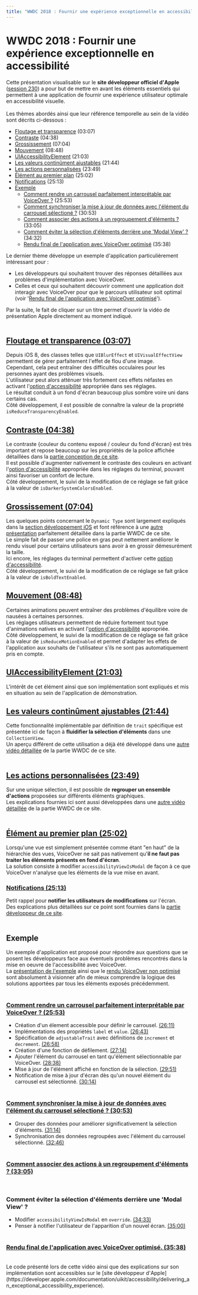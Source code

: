 ```yaml
---
title: "WWDC 2018 : Fournir une expérience exceptionnelle en accessibilité"
---
```


# WWDC 2018 : Fournir une expérience exceptionnelle en accessibilité

Cette présentation visualisable sur le **site développeur officiel d'<span lang="en">Apple</span>** ([session 230](https://developer.apple.com/videos/play/wwdc2018/230/)) a pour but de mettre en avant les éléments essentiels qui permettent à une application de fournir une expérience utilisateur optimale en accessibilité visuelle.
<br><img style="max-width: 700px; height: auto;" alt="" src="../../../../images/iOSdev/wwdc18-230.png" />
<br><br>Les thèmes abordés ainsi que leur référence temporelle au sein de la vidéo sont décrits ci-dessous :

- [Floutage et transparence](#floutage-et-transparence-0307) (03:07)
- [Contraste](#contraste-0438) (04:38)
- [Grossissement](#grossissement-0704) (07:04)
- [Mouvement](#mouvement-0848) (08:48)
- [UIAccessibilityElement](#uiaccessibilityelement-2103) (21:03)
- [Les valeurs continûment ajustables](#les-valeurs-continument-ajustables-2144) (21:44)
- [Les actions personnalisées](#les-actions-personnalisees-2349) (23:49)
- [Élément au premier plan](#element-au-premier-plan-2502) (25:02)
- [Notifications](#notifications-2513) (25:13)
- [Exemple](#exemple)
    - [Comment rendre un carrousel parfaitement interprétable par VoiceOver ?](#comment-rendre-un-carrousel-parfaitement-interpretable-par-voiceover-2553) (25:53)
    - [Comment synchroniser la mise à jour de données avec l'élément du carrousel sélectioné ?](#comment-synchroniser-la-mise-a-jour-de-donnees-avec-lelement-du-carrousel-selectione-3053) (30:53)
    - [Comment associer des actions à un regroupement d'éléments ?](#comment-associer-des-actions-a-un-regroupement-delements-3305) (33:05)
    - [Comment éviter la sélection d'éléments derrière une 'Modal View' ?](#comment-eviter-la-selection-delements-derriere-une-modal-view) (34:32)
    - [Rendu final de l'application avec VoiceOver optimisé](#rendu-final-de-lapplication-avec-voiceover-optimise-3538) (35:38)

Le dernier thème développe un exemple d'application particulièrement intéressant pour :
- Les développeurs qui souhaitent trouver des réponses détaillées aux problèmes d'implémentation avec VoiceOver.
- Celles et ceux qui souhaitent découvrir comment une application doit interagir avec VoiceOver pour que le parcours utilisateur soit optimal (voir '[Rendu final de l'application avec VoiceOver optimisé](#DemoExceptionalVoiceOverExperience)').

Par la suite, le fait de cliquer sur un titre permet d'ouvrir la vidéo de présentation <span lang="en">Apple</span> directement au moment indiqué.
<br><br>
## [Floutage et transparence (03:07)](https://developer.apple.com/videos/play/wwdc2018/230/?time=187)
Depuis iOS 8, des classes telles que `UIBlurEffect` et `UIVisualEffectView` permettent de gérer parfaitement l'effet de flou d'une image.
<br>Cependant, cela peut entraîner des difficultés occulaires pour les personnes ayant des problèmes visuels.
<br>L'utilisateur peut alors atténuer très fortement ces effets néfastes en activant l'[option d'accessibilité](../../../conception#options-d-accessibilite) appropriée dans ses réglages.
<br><img style="max-width: 950px; height: auto;" alt="" src="../../../../images/iOSdev/wwdc18-230-TransparencyAndBlurring_1.png" />
<br>Le résultat conduit à un fond d'écran beaucoup plus sombre voire uni dans certains cas.
<br><img style="max-width: 700px; height: auto;" alt="" src="../../../../images/iOSdev/wwdc18-230-TransparencyAndBlurring_2.png" />
<br>Côté développement, il est possible de connaître la valeur de la propriété `isReduceTransparencyEnabled`.
<br><img style="max-width: 650px; height: auto;" alt="" src="../../../../images/iOSdev/wwdc18-230-TransparencyAndBlurring_3.png" />

## [Contraste (04:38)](https://developer.apple.com/videos/play/wwdc2018/230/?time=278)
Le contraste {couleur du contenu exposé / couleur du fond d'écran} est très important et repose beaucoup sur les propriétés de la police affichée détaillées dans la [partie conception de ce site](../../../conception#couleurs).
<br>Il est possible d'augmenter nativement le contraste des couleurs en activant l'[option d'accessibilité](../../../conception#options-d-accessibilite) appropriée dans les réglages du terminal, pouvant ainsi favoriser un confort de lecture.
<br><img style="max-width: 600px; height: auto;" alt="" src="../../../../images/iOSdev/wwdc18-230-Contrast_1.png" />
<br>Côté développement, le suivi de la modification de ce réglage se fait grâce à la valeur de `isDarkerSystemColorsEnabled`.
<br><img style="max-width: 650px; height: auto;" alt="" src="../../../../images/iOSdev/wwdc18-230-Contrast_2.png" />

## [Grossissement (07:04)](https://developer.apple.com/videos/play/wwdc2018/230/?time=424)
Les quelques points concernant le `Dynamic Type` sont largement expliqués dans la [section développement iOS](../../../developpement#taille-des-textes) et font référence à une [autre présentation](../../2017/245/) parfaitement détaillée dans la partie WWDC de ce site.
<br>Le simple fait de passer une police en gras peut nettement améliorer le rendu visuel pour certains utilisateurs sans avoir à en grossir démesurément la taille.
<br>Ici encore, les réglages du terminal permettent d'activer cette [option d'accessibilité](../../../conception#options-d-accessibilit-).
<br><img style="max-width: 600px; height: auto;" alt="" src="../../../../images/iOSdev/wwdc18-230-Sizing_1.png" />
<br>Côté développement, le suivi de la modification de ce réglage se fait grâce à la valeur de `isBoldTextEnabled`.
<br><img style="max-width: 600px; height: auto;" alt="" src="../../../../images/iOSdev/wwdc18-230-Sizing_2.png" />

## [Mouvement (08:48)](https://developer.apple.com/videos/play/wwdc2018/230/?time=528)
Certaines animations peuvent entraîner des problèmes d'équilibre voire de nausées à certaines personnes.
<br>Les réglages utilisateurs permettent de réduire fortement tout type d'animations natives en activant l'[option d'accessibilité](../../../conception#options-d-accessibilit-) appropriée.
<br><img style="max-width: 950px; height: auto;" alt="" src="../../../../images/iOSdev/wwdc18-230-Motion_1.png" />
<br>Côté développement, le suivi de la modification de ce réglage se fait grâce à la valeur de `isReduceMotionEnabled` et permet d'adapter les effets de l'application aux souhaits de l'utilisateur s'ils ne sont pas automatiquement pris en compte.
<br><img style="max-width: 600px; height: auto;" alt="" src="../../../../images/iOSdev/wwdc18-230-Motion_2.png" />

## [UIAccessibilityElement (21:03)](https://developer.apple.com/videos/play/wwdc2018/230/?time=1263)
L'intérêt de cet élément ainsi que son implémentation sont expliqués et mis en situation au sein de l'application de démonstration.
<br><img style="max-width: 550px; height: auto;" alt="" src="../../../../images/iOSdev/wwdc18-230-UIAccessibilityElement.png" />

## [Les valeurs continûment ajustables (21:44)](https://developer.apple.com/videos/play/wwdc2018/230/?time=1304)
Cette fonctionnalité implémentable par définition de `trait` spécifique est présentée ici de façon à **fluidifier la sélection d'éléments** dans une `CollectionView`.
<br><img style="max-width: 550px; height: auto;" alt="" src="../../../../images/iOSdev/wwdc18-230-AdjustableValues.png" />
<br>Un aperçu différent de cette utilisation a déjà été développé dans une [autre vidéo détaillée](../../2017/215#AdjustableValues) de la partie WWDC de ce site.
<br><br>
## [Les actions personnalisées (23:49)](https://developer.apple.com/videos/play/wwdc2018/230/?time=1429)
Sur une unique sélection, il est possible de **regrouper un ensemble d'actions** proposées sur différents éléments graphiques.
<br><img style="max-width: 700px; height: auto;" alt="" src="../../../../images/iOSdev/wwdc18-230-CustomActions.png" />
<br>Les explications fournies ici sont aussi développées dans une [autre vidéo détaillée](../../2017/215#CustomActions) de la partie WWDC de ce site.
<br><br>
## [Élément au premier plan (25:02)](https://developer.apple.com/videos/play/wwdc2018/230/?time=1502)
Lorsqu'une vue est simplement présentée comme étant "en haut" de la hiérarchie des vues, VoiceOver ne sait pas nativement qu'**il ne faut pas traiter les éléments présents en fond d'écran**.
<br>La solution consiste à modifier `accessibilityViewIsModal` de façon à ce que VoiceOver n'analyse que les éléments de la vue mise en avant.
<br><img style="max-width: 450px; height: auto;" alt="" src="../../../../images/iOSdev/wwdc18-230-ModalView.png" />

### [Notifications (25:13)](https://developer.apple.com/videos/play/wwdc2018/230/?time=1513)
Petit rappel pour **notifier les utilisateurs de modifications** sur l'écran.
<br><img style="max-width: 800px; height: auto;" alt="" src="../../../../images/iOSdev/wwdc18-230-Notifications.png" />
<br>Des explications plus détaillées sur ce point sont fournies dans la [partie développeur de ce site](../../../developpement#informer-d-une-modification-sur-la-page).
<br><br>
## Exemple
Un exemple d'application est proposé pour répondre aux questions que se posent les développeurs face aux éventuels problèmes rencontrés dans la mise en oeuvre de l'accessibilité avec VoiceOver.
<br>La [présentation de l'exemple](https://developer.apple.com/videos/play/wwdc2018/230/?time=938) ainsi que le [rendu VoiceOver non optimisé](https://developer.apple.com/videos/play/wwdc2018/230/?time=1022) sont absolument à visionner afin de mieux comprendre la logique des solutions apportées par tous les éléments exposés précédemment.<br><br>
### [Comment rendre un carrousel parfaitement interprétable par VoiceOver ? (25:53)](https://developer.apple.com/videos/play/wwdc2018/230/?time=1553)
- Création d'un élement accessible pour définir le carrousel. [(26:11)](https://developer.apple.com/videos/play/wwdc2018/230/?time=1571)
- Implémentations des propriétés `label` et `value`. [(26:43)](https://developer.apple.com/videos/play/wwdc2018/230/?time=1603)
- Spécification de `adjustableTrait` avec définitions de `increment` et `decrement`. [(26:58)](https://developer.apple.com/videos/play/wwdc2018/230/?time=1618)
- Création d'une fonction de défilement. [(27:14)](https://developer.apple.com/videos/play/wwdc2018/230/?time=1634)
- Ajouter l'élément du carrousel en tant qu'élément sélectionnable par VoiceOver. [(28:38)](https://developer.apple.com/videos/play/wwdc2018/230/?time=1718)
- Mise à jour de l'élément affiché en fonction de la sélection. [(29:51)](https://developer.apple.com/videos/play/wwdc2018/230/?time=1791)
- Notification de mise à jour d'écran dès qu'un nouvel élément du carrousel est sélectionné. [(30:14)](https://developer.apple.com/videos/play/wwdc2018/230/?time=1814)
<br><br>
### [Comment synchroniser la mise à jour de données avec l'élément du carrousel sélectioné ? (30:53)](https://developer.apple.com/videos/play/wwdc2018/230/?time=1853)
- Grouper des données pour améliorer significativement la sélection d'éléments. [(31:14)](https://developer.apple.com/videos/play/wwdc2018/230/?time=1874)
- Synchronisation des données regroupées avec l'élément du carrousel sélectionné. [(32:46)](https://developer.apple.com/videos/play/wwdc2018/230/?time=1966)
<br><br>
### [Comment associer des actions à un regroupement d'éléments ? (33:05)](https://developer.apple.com/videos/play/wwdc2018/230/?time=1985)
<br>

<a name="DemoModalView"></a>
### Comment éviter la sélection d'éléments derrière une 'Modal View' ?
- Modifier `accessibilityViewIsModal` en `override`. [(34:33)](https://developer.apple.com/videos/play/wwdc2018/230/?time=2073)
- Penser à notifier l'utilisateur de l'apparition d'un nouvel écran. [(35:00)](https://developer.apple.com/videos/play/wwdc2018/230/?time=2100)
<br><br>

### [Rendu final de l'application avec VoiceOver optimisé. (35:38)](https://developer.apple.com/videos/play/wwdc2018/230/?time=2138)

<br>
Le code présenté lors de cette vidéo ainsi que des explications sur son implémentation sont accessibles sur le [site développeur d'<span lang="en">Apple</span>](https://developer.apple.com/documentation/uikit/accessibility/delivering_an_exceptional_accessibility_experience).
